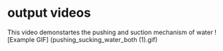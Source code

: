 # output videos
This video demonstartes the pushing and suction mechanism of water
![Example GIF] (pushing_sucking_water_both (1).gif)
